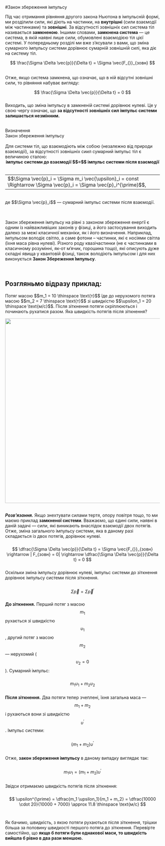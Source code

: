 #Закон збереження імпульсу


Під час отримання рiвняння другого закона Ньютона в імпульсній формі, ми роздiлили сили, якi дiють на частинки, на <b>внутрiшнi</b> (сили взаємодiї мiж частинками) та <b>зовнiшнi</b>. За вiдсутностi зовнiшнiх сил система тiл називається <span class="p1"><b>замкненою</b></span>. Iншими словами, <b>замкнена система</b> — це система, в якiй наявнi лише сили, обумовленi взаємодiєю тiл цiєї системi. У попередньому роздiлi ми вже з’ясували з вами, що змiна сумарного iмпульсу системи дорiвнює сумарнiй зовнiшнiй силi, яка дiє на систему тiл.
<br>

$$
\frac{\Sigma \Delta \vec{p}}{\Delta t} = \Sigma \vec{F_{}}_{зовн}
$$

<br>
Отже, якщо система замкнена, що означає, що в ній відсутні зовнішні сили, то рівняння набуває вигляду:
<br>

$$
\frac{\Sigma \Delta \vec{p}}{\Delta t} = 0
$$
<br>
Виходить, що зміна імпульсу в замкненій системі дорівнює нулеві. Це у свою чергу означає, що <b>за відсутності зовнішніх сил імпульс системи залишається незмінним.</b>
<br>
<br>
<div class="eoz-wrap">
<span class="eoz">Визначення</span>
<div class="eoz-text">
<span class="p1">Закон збереження імпульсу</span>
<br>
<br>
Для системи тіл, що взаємодіють між собою (незалежно від природи взаємодії), за відсутності зовнішніх сиил сумарний імпульс тіл є величиною сталою:
<center><b>імпульс системи до взаємодії $$=$$ імпульс системи після взаємодії</b></center>
<br>
<div class="centered-table-wrapper">
<table class="centered-table">
<tr class="eq">
<td class="eq">
<p1>$$\Sigma \vec{p}_i = \Sigma m_i \vec{\upsilon}_i = const \Rightarrow \Sigma \vec{p}_i = \Sigma \vec{p}_i^{\prime}$$</p1>,
</td>
</tr>
</table>
</div>
<br>
де $$\Sigma \vec{p}_i$$ — сумарний імпульс системи після взаємодії.
</div>
</div>
<br>
<br>
<p>Закон збереження iмпульсу на рiвнi з законом збереження енергiї є одним iз найважливiших законiв у фiзицi, а його застосування виходить далеко за межi класичної механiки, як i його визначення. Наприклад, iмпульсом володiє свiтло, а саме фотони – частинки, якi є носiями свiтла (їхня маса рiвна нулеві). Рiзного роду квазiчастинки (не є частинками в класичному розумiннi, як-от м’ячик, горошина тощо), якi описують дуже складнi явища у квантовiй фiзицi, також володiють iмпульсом i для них виконується <b><span class="p1">Закон Збереження Імпульсу</span></b>.</p>

<br>

<p><h2><span class="p1"><b>Розгляньмо відразу приклад:</b></span></h2></p>

<p>Потяг масою $$m_1 = 10 \thinspace \text{т}$$ їде до нерухомого потяга масою $$m_2 = 7 \thinspace \text{т}$$ зі швидкістю $$\upsilon_1 = 20 \thinspace \text{м/с}$$. Після зіткнення потяги скріплюються і починають рухатися разом. Яка швидкість потягів після зіткнення?</p>

<div class="space"><img class="image" width="600"  src="https://rawgit.com/chudaol/ed-era-book-physics/master/images/chapter_7/24.png"></div>

<br>

<b><i><span class="p1">Розв’язання.</span></i></b> Якщо знехтувати силами тертя, опору повітря тощо, то ми маємо приклад <b>замкненої системи</b>. Вважаємо, що єдині сили, наявні в даній задачі — сили, які виникають внаслідок взаємодії двох потягів. Отже, зміна загального імпульсу системи, яка в даному разі складається із двох потягів, дорівнює нулеві.
<br>
<br>
$$
\dfrac{\Sigma \Delta \vec{p}}{\Delta t} = \Sigma \vec{F_{}}_{зовн} \rightarrow | F_{зовн} = 0| \rightarrow \dfrac{\Sigma \Delta \vec{p}}{\Delta t} = 0 
$$
<br>
Оскільки зміна імпульсу дорівнює нулеві, імпульс системи до зіткнення дорівнює імпульсу системи після зіткнення.
<br>
<br>
$$
\Sigma \vec{p} = \Sigma \vec{p}^{\prime}
$$
<br>
<b><span class="p1">До зіткнення.</span></b> Перший потяг з масою $$m_1$$ рухається зі швидкістю $$\upsilon_1$$, другий потяг з масою $$m_2$$ — нерухомий ($$\upsilon_2 = 0$$). Сумарний імпульс:
<br>
<br>
$$
m_1 \upsilon_1 + m_2 \upsilon_2
$$
<br>
<b><span class="p1">Після зіткнення.</span></b> Два потяги тепер зчеплені, їхня загальна маса — $$m_1 + m_2$$ і рухаються вони зі швидкістю $$\upsilon^{\prime}$$. Імпульс системи:
<br>
<br>
$$
(m_1 + m_2) \upsilon^{\prime}
$$
<br>
Отже, <span class="p1"><b>закон збереження імпульсу</b></span> в даному випадку виглядає так:
<br>
<br>
$$
m_1 \upsilon_1 = (m_1 + m_2) \upsilon^{\prime}
$$
<br>
Звідси отримаємо швидкість потягів після зіткнення:
<br>
<br>
$$
\upsilon^{\prime} = \dfrac{m_1 \upsilon_1}{m_1 + m_2} = \dfrac{10000 \cdot 20}{10000 + 7000} \approx 11.8 \thinspace \text{м/с}
$$
<br>
<br>
Як бачимо, швидкість, з якою потяги рухаються після зіткнення, трішки більша за половину швидкості першого потяга до зіткнення. Перевірте самостійно, що <span class="p1"><b>якщо б потяги були однакової маси, то швидкість вийшла б рівно в два рази меншою.</b></span>